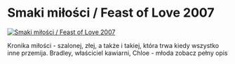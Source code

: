 Smaki miłości / Feast of Love 2007 
=============
[![Smaki miłości / Feast of Love 2007 ](http://vidos.pl/images/player.gif)](http://vidos.pl/smaki-milosci-feast-of-love-2007)

 Kronika miłości - szalonej, złej, a także i takiej, która trwa kiedy wszystko inne przemija. Bradley, właściciel kawiarni, Chloe - młoda zobacz pełny opis
